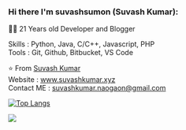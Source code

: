 
### Hi there I'm suvashsumon (Suvash Kumar):


  
  
👨‍💻 21 Years old Developer and Blogger

Skills : Python, Java, C/C++, Javascript, PHP  
Tools : Git, Github, Bitbucket, VS Code

⭐️ From [Suvash Kumar](https://github.com/suvashsumon)  
Website : www.suvashkumar.xyz  
Contact ME   :     suvashkumar.naogaon@gmail.com


[![Top Langs](https://github-readme-stats.vercel.app/api/top-langs/?username=suvashsumon&layout=compact)](https://github.com/suvashsumon/)

<img src="https://github-readme-stats.vercel.app/api?username=suvashsumon&show_icons=true" style="text-align: center;">

